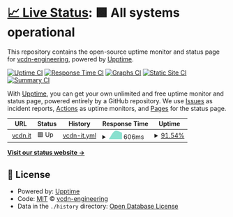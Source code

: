 # [📈 Live Status](https://status.vcdn.it): <!--live status--> **🟩 All systems operational**

This repository contains the open-source uptime monitor and status page for [vcdn-engineering](https://status.vcdn.it), powered by [Upptime](https://github.com/upptime/upptime).

[![Uptime CI](https://github.com/koj-co/upptime/workflows/Uptime%20CI/badge.svg)](https://github.com/koj-co/upptime/actions?query=workflow%3A%22Uptime+CI%22)
[![Response Time CI](https://github.com/koj-co/upptime/workflows/Response%20Time%20CI/badge.svg)](https://github.com/koj-co/upptime/actions?query=workflow%3A%22Response+Time+CI%22)
[![Graphs CI](https://github.com/koj-co/upptime/workflows/Graphs%20CI/badge.svg)](https://github.com/koj-co/upptime/actions?query=workflow%3A%22Graphs+CI%22)
[![Static Site CI](https://github.com/koj-co/upptime/workflows/Static%20Site%20CI/badge.svg)](https://github.com/koj-co/upptime/actions?query=workflow%3A%22Static+Site+CI%22)
[![Summary CI](https://github.com/koj-co/upptime/workflows/Summary%20CI/badge.svg)](https://github.com/koj-co/upptime/actions?query=workflow%3A%22Summary+CI%22)

With [Upptime](https://upptime.js.org), you can get your own unlimited and free uptime monitor and status page, powered entirely by a GitHub repository. We use [Issues](https://github.com/vcdn-engineering/status/issues) as incident reports, [Actions](https://github.com/vcdn-engineering/status/actions) as uptime monitors, and [Pages](https://status.vcdn.it) for the status page.

<!--start: status pages-->
<!-- This summary is generated by Upptime (https://github.com/upptime/upptime) -->
<!-- Do not edit this manually, your changes will be overwritten -->
<!-- prettier-ignore -->
| URL | Status | History | Response Time | Uptime |
| --- | ------ | ------- | ------------- | ------ |
| <img alt="" src="https://favicons.githubusercontent.com/vcdn.it" height="13"> [vcdn.it](https://vcdn.it) | 🟩 Up | [vcdn-it.yml](https://github.com/vcdn-engineering/status/commits/master/history/vcdn-it.yml) | <details><summary><img alt="Response time graph" src="./graphs/vcdn-it/response-time-week.png" height="20"> 606ms</summary><br><a href="https://status.vcdn.it/history/vcdn-it"><img alt="Response time 606" src="https://img.shields.io/endpoint?url=https%3A%2F%2Fraw.githubusercontent.com%2Fvcdn-engineering%2Fstatus%2Fmaster%2Fapi%2Fvcdn-it%2Fresponse-time.json"></a><br><a href="https://status.vcdn.it/history/vcdn-it"><img alt="24-hour response time 606" src="https://img.shields.io/endpoint?url=https%3A%2F%2Fraw.githubusercontent.com%2Fvcdn-engineering%2Fstatus%2Fmaster%2Fapi%2Fvcdn-it%2Fresponse-time-day.json"></a><br><a href="https://status.vcdn.it/history/vcdn-it"><img alt="7-day response time 606" src="https://img.shields.io/endpoint?url=https%3A%2F%2Fraw.githubusercontent.com%2Fvcdn-engineering%2Fstatus%2Fmaster%2Fapi%2Fvcdn-it%2Fresponse-time-week.json"></a><br><a href="https://status.vcdn.it/history/vcdn-it"><img alt="30-day response time 606" src="https://img.shields.io/endpoint?url=https%3A%2F%2Fraw.githubusercontent.com%2Fvcdn-engineering%2Fstatus%2Fmaster%2Fapi%2Fvcdn-it%2Fresponse-time-month.json"></a><br><a href="https://status.vcdn.it/history/vcdn-it"><img alt="1-year response time 606" src="https://img.shields.io/endpoint?url=https%3A%2F%2Fraw.githubusercontent.com%2Fvcdn-engineering%2Fstatus%2Fmaster%2Fapi%2Fvcdn-it%2Fresponse-time-year.json"></a></details> | <details><summary><a href="https://status.vcdn.it/history/vcdn-it">91.54%</a></summary><a href="https://status.vcdn.it/history/vcdn-it"><img alt="All-time uptime 91.54%" src="https://img.shields.io/endpoint?url=https%3A%2F%2Fraw.githubusercontent.com%2Fvcdn-engineering%2Fstatus%2Fmaster%2Fapi%2Fvcdn-it%2Fuptime.json"></a><br><a href="https://status.vcdn.it/history/vcdn-it"><img alt="24-hour uptime 91.54%" src="https://img.shields.io/endpoint?url=https%3A%2F%2Fraw.githubusercontent.com%2Fvcdn-engineering%2Fstatus%2Fmaster%2Fapi%2Fvcdn-it%2Fuptime-day.json"></a><br><a href="https://status.vcdn.it/history/vcdn-it"><img alt="7-day uptime 91.54%" src="https://img.shields.io/endpoint?url=https%3A%2F%2Fraw.githubusercontent.com%2Fvcdn-engineering%2Fstatus%2Fmaster%2Fapi%2Fvcdn-it%2Fuptime-week.json"></a><br><a href="https://status.vcdn.it/history/vcdn-it"><img alt="30-day uptime 91.54%" src="https://img.shields.io/endpoint?url=https%3A%2F%2Fraw.githubusercontent.com%2Fvcdn-engineering%2Fstatus%2Fmaster%2Fapi%2Fvcdn-it%2Fuptime-month.json"></a><br><a href="https://status.vcdn.it/history/vcdn-it"><img alt="1-year uptime 91.54%" src="https://img.shields.io/endpoint?url=https%3A%2F%2Fraw.githubusercontent.com%2Fvcdn-engineering%2Fstatus%2Fmaster%2Fapi%2Fvcdn-it%2Fuptime-year.json"></a></details>

<!--end: status pages-->

[**Visit our status website →**](https://status.vcdn.it)

## 📄 License

- Powered by: [Upptime](https://github.com/upptime/upptime)
- Code: [MIT](./LICENSE) © [vcdn-engineering](https://status.vcdn.it)
- Data in the `./history` directory: [Open Database License](https://opendatacommons.org/licenses/odbl/1-0/)
